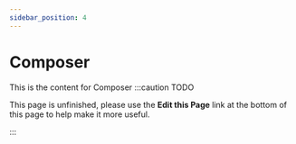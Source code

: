 ```yaml
---
sidebar_position: 4
---
```

Composer
=======================
This is the content for Composer
:::caution TODO

This page is unfinished, please use the **Edit this Page** link at the bottom of this page to help make it more useful.

:::
